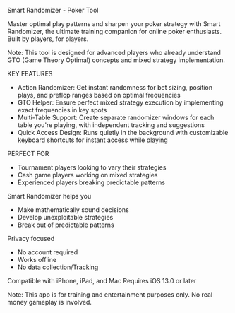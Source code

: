 Smart Randomizer - Poker Tool

Master optimal play patterns and sharpen your poker strategy with Smart Randomizer, the ultimate training companion for online poker enthusiasts. Built by players, for players.

Note: This tool is designed for advanced players who already understand GTO (Game Theory Optimal) concepts and mixed strategy implementation.

KEY FEATURES
- Action Randomizer: Get instant randomness for bet sizing, position plays, and preflop ranges based on optimal frequencies
- GTO Helper: Ensure perfect mixed strategy execution by implementing exact frequencies in key spots
- Multi-Table Support: Create separate randomizer windows for each table you're playing, with independent tracking and suggestions
- Quick Access Design: Runs quietly in the background with customizable keyboard shortcuts for instant access while playing

PERFECT FOR
- Tournament players looking to vary their strategies
- Cash game players working on mixed strategies
- Experienced players breaking predictable patterns

Smart Randomizer helps you
- Make mathematically sound decisions
- Develop unexploitable strategies
- Break out of predictable patterns

Privacy focused
- No account required
- Works offline
- No data collection/Tracking

Compatible with iPhone, iPad, and Mac
Requires iOS 13.0 or later

Note: This app is for training and entertainment purposes only. No real money gameplay is involved.
